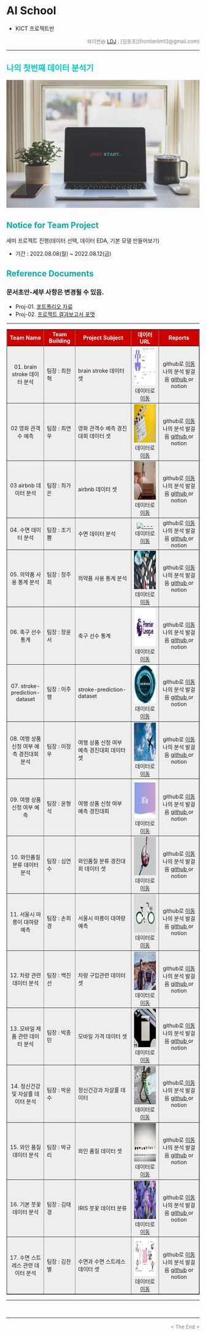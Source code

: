 
# AI School
* KICT 프로젝트반

<div align='right'>
    <font size=2 color='gray'>파이썬@ <font color='blue'>
       <a href='https://www.facebook.com/dongjo.lim.7'>LDJ</a>
    </font>, [임동조](frontierlim13@gmail.com)</font></div>
<hr>

<h2><font color="#00CCCC"><b> 나의 첫번째 데이터 분석기 </b></font></h2>

<img src="./images/just_start.jpg">

## <font color='#00AAAA'>Notice for Team Project</font>

세미 프로젝트 진행(데이터 선택, 데이터 EDA, 기본 모델 만들어보기)
* 기간 : 2022.08.08(월) ~ 2022.08.12(금) <br>

## <font color='#00AAAA'>Reference Documents</font>

### 문서초안-세부 사항은 변경될 수 있음.
- Proj-01. [포트폴리오 자료      ][proj-01]
- Proj-02. [프로젝트 결과보고서 포맷   ][proj-02]

[proj-01]:  ./docu/Goorm10_프로젝트보고서_포맷_OOO팀.docx "Go proj-01"
[proj-02]:  ./docu/팀별프로젝트수행_결과작성양식_kdigital.pptx "Go proj-02"

<hr>

<div align="left">
<table border=1 bgcolor="#EEEEEE">
	<tr bgcolor="#CC0000">
		<td width="100">
		<div align="center"><font color="#FFFFFF"><b>Team Name</b></font></div>
		</td>
		<td width="100">
		<div align="center"><font color="#FFFFFF"><b>Team Building</b></font></div>
		</td>
		<td width="300">
		<div align="center"><font color="#FFFFFF"><b>Project Subject</b></font></div>
		</td>
		<td width="150">
		<div align="center"><font color="#FFFFFF"><b>데이터 URL</b></font></div>
		<td width="200">
		<div align="center"><font color="#FFFFFF"><b>Reports</b></font></div>
		</td>
	</tr>
	<tr>
		<td>
        <div align="center"> 01. brain stroke 데이터 분석 </b> </div>
		</td>
		<td>
            <div align="left"> 팀장 : 최찬혁</div>
        </td>
		<td>
			<div align="left"> brain stroke 데이터 셋 </div>
		</td>
		<td>
            <div align="center"> <a href="">
			<img src='images/01_brain_analysis.png' width=200 height=100  alt="---"></a> 
            데이터로 <a href="https://www.kaggle.com/datasets/jillanisofttech/brain-stroke-dataset"> 이동 </a>			
            </div>
        </td>
	<td>
	    <div align="center"> github로  <a href="https://github.com/channy17"> 이동  </a></div>
            <div align="center"> 나의 분석 발걸음 <a href="https://github.com/channy17/DataAnalysis_2022"> github </a>or notion</div>
        </td>
	</tr>
	<tr>
		<td>
        <div align="center"> 02 영화 관객수 예측 </b> </div>
		</td>
		<td>
            <div align="left"> 팀장 : 최연우</div>
        </td>
		<td>
			<div align="left"> 영화 관객수 예측 경진대회 데이터 셋 </div>
		</td>
		<td>
            <div align="center"> <a href="">
			<img src='images/02_choi.jpg' width=200 height=100  alt="---"></a> 
            데이터로 <a href="https://dacon.io/competitions/open/235536/data"> 이동 </a>			
            </div>
        </td>
	<td>
	    <div align="center"> github로  <a href="https://github.com/yeonu9"> 이동  </a></div>
            <div align="center"> 나의 분석 발걸음 <a href="https://github.com/yeonu9/MyDataAnalysis_2022"> github </a> or notion</div>
        </td>
	</tr>
	<tr>
		<td>
        <div align="center"> 03 airbnb 데이터 분석 </b> </div>
		</td>
		<td>
            <div align="left"> 팀장 : 최가은</div>
        </td>
		<td>
			<div align="left"> airbnb 데이터 셋 </div>
		</td>
		<td>
            <div align="center"> <a href="">
			<img src='images/03_airbnb_data.jpg' width=200 height=100  alt="---"></a> 
            데이터로 <a href="https://www.kaggle.com/datasets/arianazmoudeh/airbnbopendata"> 이동 </a>			
            </div>
        </td>
	<td>
	    <div align="center"> github로  <a href="https://github.com/bestofGE"> 이동  </a></div>
            <div align="center"> 나의 분석 발걸음 <a href="https://bestofge.github.io/MyDataAnalysis/"> github </a> or notion</div>
        </td>
	</tr>
	<tr>
		<td>
        <div align="center"> 04. 수면 데이터 분석 </b> </div>
		</td>
		<td>
            <div align="left"> 팀장 : 조기쁨</div>
        </td>
		<td>
			<div align="left"> 수면 데이터 분석 </div>
		</td>
		<td>
            <div align="center"> <a href="">
			<img src='images/04_sleep.jpg' width=200 height=100  alt="---"></a> 
            데이터로 <a href="https://www.kaggle.com/datasets/jboysen/mri-and-alzheimers"> 이동 </a>			
            </div>
        </td>
	<td>
	    <div align="center"> github로  <a href="https://github.com/jogibbeum"> 이동  </a></div>
            <div align="center"> 나의 분석 발걸음 <a href=""> github </a> or notion  </div>
        </td>
	</tr>
	<tr>
		<td>
        <div align="center"> 05. 의약품 사용 통계 분석 </b> </div>
		</td>
		<td>
            <div align="left"> 팀장 : 정주희 </div>
        </td>
		<td>
			<div align="left"> 의약품 사용 통계 분석 </div>
		</td>
		<td>
            <div align="center"> <a href="">
			<img src='images/05_image.png' width=200 height=100  alt="---"></a> 
            데이터로 <a href="http://opendata.hira.or.kr/op/opc/olapMsupInfo.do"> 이동 </a>			
            </div>
        </td>
	<td>
	    <div align="center"> github로  <a href="https://github.com/juheefatal"> 이동  </a></div>
            <div align="center"> 나의 분석 발걸음 <a href="https://github.com/juheefatal/MyDataAnalysis"> github </a> or notion</div>
        </td>
	</tr>
	<tr>
		<td>
        <div align="center"> 06. 축구 선수 통계 </b> </div>
		</td>
		<td>
            <div align="left"> 팀장 : 장윤서</div>
        </td>
		<td>
			<div align="left"> 축구 선수 통계 </div>
		</td>
		<td>
            <div align="center"> <a href="">
			<img src='images/06_Premier_League_Logo.png' width=200 height=100  alt="---"></a> 
            데이터로 <a href="https://www.kaggle.com/datasets/omkargowda/football-players-stats-premier-league-20212022"> 이동 </a>			
            </div>
        </td>
	<td>
	    <div align="center"> github로  <a href="https://github.com/jus9298"> 이동  </a></div>
            <div align="center"> 나의 분석 발걸음 <a href="https://github.com/jus9298/football"> github </a> or notion</div>
        </td>
	</tr>
	<tr>
		<td>
        <div align="center"> 07. stroke-prediction-dataset </b> </div>
		</td>
		<td>
            <div align="left"> 팀장 : 이주행 </div>
        </td>
		<td>
			<div align="left"> stroke-prediction-dataset </div>
		</td>
		<td>
            <div align="center"> <a href="">
			<img src='images/javis.jpg' width=200 height=100  alt="---"></a> 
            데이터로 <a href="https://www.kaggle.com/datasets/fedesoriano/stroke-prediction-dataset?select=healthcare-dataset-stroke-data.csv"> 이동 </a>			
            </div>
        </td>
	<td>
	    <div align="center"> github로  <a href="https://github.com/porrima53"> 이동  </a></div>
            <div align="center"> 나의 분석 발걸음 <a href="https://github.com/porrima53/my_data_analysis"> github </a> or notion</div>
        </td>
	</tr>
	<tr>
		<td>
        <div align="center"> 08. 여행 상품 신청 여부 예측 경진대회 분석 </b> </div>
		</td>
		<td>
            <div align="left"> 팀장 : 이정우</div>
        </td>
		<td>
			<div align="left"> 여행 상품 신청 여부 예측 경진대회 데이터 셋  </div>
		</td>
		<td>
            <div align="center"> <a href="">
			<img src='images/08_tour.jpg' width=200 height=100  alt="---"></a> 
            데이터로 <a href="https://dacon.io/competitions/official/235959/overview/description"> 이동 </a>			
            </div>
        </td>
	<td>
	    <div align="center"> github로  <a href="https://github.com/P-C-Space"> 이동  </a></div>
            <div align="center"> 나의 분석 발걸음 <a href="https://github.com/P-C-Space/MyDataAnalysis"> github </a> or notion</div>
        </td>
	</tr>
	<tr>
		<td>
        <div align="center"> 09. 여행 상품 신청 여부 예측</b> </div>
		</td>
		<td>
            <div align="left"> 팀장 : 윤형석</div>
        </td>
		<td>
			<div align="left"> 여행 상품 신청 여부 예측 경진대회 </div>
		</td>
		<td>
            <div align="center"> <a href="">
			<img src='images/09_data.PNG' width=200 height=100  alt="---"></a> 
            데이터로 <a href="https://dacon.io/competitions/official/235959/overview/description"> 이동 </a>			
            </div>
        </td>
	<td>
	    <div align="center"> github로  <a href="https://github.com/vvilliscool"> 이동  </a></div>
            <div align="center"> 나의 분석 발걸음 <a href=""> github </a> or notion </div>
        </td>
	</tr>
	<tr>
		<td>
        <div align="center"> 10. 와인품질 분류 데이터 분석 </b> </div>
		</td>
		<td>
            <div align="left"> 팀장 : 심연수 </div>
        </td>
		<td>
			<div align="left"> 와인품질 분류 경진대회 데이터 셋 </div>
		</td>
		<td>
            <div align="center"> <a href="">
			<img src='images/10_wine_pic.jpg' width=200 height=100  alt="---"></a> 
            데이터로 <a href="https://dacon.io/competitions/open/235610/overview/description"> 이동 </a>			
            </div>
        </td>
	<td>
	    <div align="center"> github로  <a href="https://github.com/Sim-Yeonsoo"> 이동  </a></div>
            <div align="center"> 나의 분석 발걸음 <a href="https://github.com/Sim-Yeonsoo/MyDataAnalysis"> github </a> or notion</div>
        </td>
	</tr>
	<tr>
		<td>
        <div align="center"> 11. 서울시 따릉이 대여량 예측 </b> </div>
		</td>
		<td>
            <div align="left"> 팀장 : 손희경 </div>
        </td>
		<td>
			<div align="left"> 서울시 따릉이 대여량 예측 </div>
		</td>
		<td>
            <div align="center"> <a href="">
			<img src='images/11_bycycle.png' width=200 height=100  alt="---"></a> 
            데이터로 <a href="https://dacon.io/competitions/open/235576/data"> 이동 </a>			
            </div>
        </td>
	<td>
	    <div align="center"> github로  <a href="https://github.com/gyoenge"> 이동  </a></div>
            <div align="center"> 나의 분석 발걸음 <a href="https://github.com/gyoenge/goorm_AIclass_2022summer/tree/main/SeoulbikeDemandPred"> github </a> or notion</div>
        </td>
	</tr>
	<tr>
		<td>
        <div align="center"> 12. 차량 관련 데이터 분석 </b> </div>
		</td>
		<td>
            <div align="left"> 팀장 : 백진선</div>
        </td>
		<td>
			<div align="left"> 차량 구입관련 데이터 셋 </div>
		</td>
		<td>
            <div align="center"> <a href="">
			<img src='images/12_baek.jpg' width=200 height=100  alt="---"></a> 
            데이터로 <a href="https://www.kaggle.com/datasets/gabrielsantello/cars-purchase-decision-dataset"> 이동 </a>			
            </div>
        </td>
	<td>
	    <div align="center"> github로  <a href="https://github.com/jin20000"> 이동  </a></div>
            <div align="center"> 나의 분석 발걸음 <a href="https://github.com/jin20000/MyDataAnalysis"> github   </a> or notion</div>
        </td>
	</tr>
	<tr>
		<td>
        <div align="center"> 13. 모바일 제품 관련 데이터 분석 </b> </div>
		</td>
		<td>
            <div align="left"> 팀장 : 박종민</div>
        </td>
		<td>
			<div align="left"> 모바일 가격 데이터 셋 </div>
		</td>
		<td>
            <div align="center"> <a href="">
			<img src='images/13_park.jpg' width=200 height=100  alt="---"></a> 
            데이터로 <a href="https://www.kaggle.com/datasets/iabhishekofficial/mobile-price-classification"> 이동 </a>			
            </div>
        </td>
	<td>
	    <div align="center"> github로  <a href="https://github.com/posky"> 이동  </a></div>
            <div align="center"> 나의 분석 발걸음 <a href="https://github.com/posky/Data_Analysis"> github  </a> or notion</div>
        </td>
	</tr>
	<tr>
		<td>
        <div align="center"> 14. 정신건강 및 자살률 데이터 분석 </b> </div>
		</td>
		<td>
            <div align="left"> 팀장 : 박윤수</div>
        </td>
		<td>
			<div align="left"> 정신건강과 자살률 데이터 </div>
		</td>
		<td>
            <div align="center"> <a href="">
			<img src='images/14_image_streee.png' width=200 height=100  alt="---"></a> 
            데이터로 <a href="https://www.kaggle.com/datasets/twinkle0705/mental-health-and-suicide-rates?select=Human+Resources.csv"> 이동 </a>			
            </div>
        </td>
	<td>
	    <div align="center"> github로<a href="https://github.com/KimchiDelicious"> 이동  </a></div>
            <div align="center"> 나의 분석 발걸음 <a href="https://github.com/KimchiDelicious/MyDataAnalysis2022"> github </a> or notion</div>
        </td>
	</tr>
	<tr>
		<td>
        <div align="center"> 15. 와인 품질 데이터 분석 </b> </div>
		</td>
		<td>
            <div align="left"> 팀장 : 박규리</div>
        </td>
		<td>
			<div align="left"> 와인 품질 데이터 셋 </div>
		</td>
		<td>
            <div align="center"> <a href="">
			<img src='images/15_wine_data.png' width=200 height=100  alt="---"></a> 
            데이터로 <a href="https://www.kaggle.com/datasets/yasserh/wine-quality-dataset"> 이동 </a>			
            </div>
        </td>
	<td>
	    <div align="center"> github로  <a href="https://github.com/LyonAri"> 이동  </a></div>
            <div align="center"> 나의 분석 발걸음 <a href="https://github.com/LyonAri/MyDataAnalysis"> github</a> or notion</div>
        </td>
	</tr>
	<tr>
		<td>
        <div align="center"> 16. 기본 붓꽃 데이터 분석 </b> </div>
		</td>
		<td>
            <div align="left"> 팀장 : 김태경 </div>
        </td>
		<td>
			<div align="left"> IRIS 붓꽃 데이터 분류 </div>
		</td>
		<td>
            <div align="center"> <a href="">
			<img src='images/16_iris.jpg' width=200 height=100  alt="---"></a> 
            데이터로 <a href="https://www.kaggle.com/datasets/uciml/iris"> 이동 </a>			
            </div>
        </td>
	<td>
	    <div align="center"> github로  <a href="https://github.com/ahbb11"> 이동  </a></div>
            <div align="center"> 나의 분석 발걸음 <a href=""> github </a> or notion</div>
        </td>
	</tr>
	<tr>
		<td>
        <div align="center"> 17. 수면 스트레스 관련 데이터 분석 </b> </div>
		</td>
		<td>
            <div align="left"> 팀장 : 김찬별 </div>
        </td>
		<td>
			<div align="left"> 수면과 수면 스트레스 데이터 셋 </div>
		</td>
		<td>
            <div align="center"> <a href="">
			<img src='images/17_sleepstress.png' width=200 height=100  alt="---"></a> 
            데이터로 <a href="https://www.kaggle.com/datasets/laavanya/human-stress-detection-in-and-through-sleep?select=SaYoPillow.csv"> 이동 </a>			
            </div>
        </td>
	<td>
	    <div align="center"> github로  <a href="https://github.com/chanbyeol01"> 이동  </a></div>
            <div align="center"> 나의 분석 발걸음 <a href="https://github.com/chanbyeol01/Project"> github</a> or notion</div>
        </td>
	</tr>
</table>
</div>
<hr>

<br>
<hr>
<div align='right'><font size=2 color='gray'> &lt; The End &gt; </font></div>
